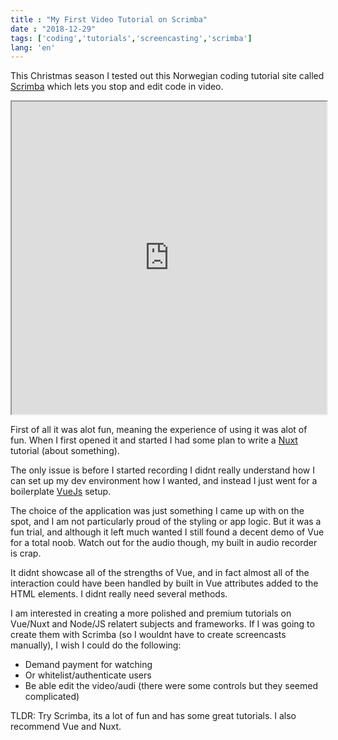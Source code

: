 ```yaml
---
title : "My First Video Tutorial on Scrimba"
date : "2018-12-29"
tags: ['coding','tutorials','screencasting','scrimba']
lang: 'en'
---
```


This Christmas season I tested out this Norwegian coding tutorial site called <a href="https://scrimba.com">Scrimba</a> which lets you stop and edit code in video.

<iframe src="https://scrimba.com/c/cKqw6uD" width="100%" height="500px"></iframe>

First of all it was alot fun, meaning the experience of using it was alot of fun. When I first
opened it and started I had some plan to write a <a href="https://nuxtjs.org">Nuxt</a> tutorial (about something).

The only issue is before I started recording I didnt really understand how I can set up my dev environment how I wanted, and instead I just went for a boilerplate <a href="https://vuejs.org">VueJs</a> setup.

The choice of the application was just something I came up with on the spot, and I am not particularly proud of the styling or app logic. But it was a fun trial, and although it left much wanted I still found a decent demo of Vue for a total noob. Watch out for the audio though, my built in audio recorder is crap.

It didnt showcase all of the strengths of Vue, and in fact almost all of the interaction could have been handled by built in Vue attributes added to the HTML elements. I didnt really need several methods.

I am interested in creating a more polished and premium tutorials on Vue/Nuxt and Node/JS relatert subjects and frameworks. If I was going to create them with Scrimba (so I wouldnt have to create screencasts manually), I wish I could do the following:
* Demand payment for watching
* Or whitelist/authenticate users
* Be able edit the video/audi (there were some controls but they seemed complicated)

TLDR: Try Scrimba, its a lot of fun and has some great tutorials. I also recommend Vue and Nuxt.